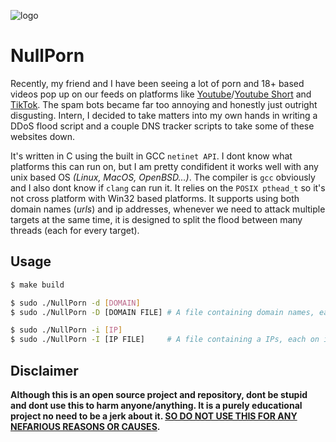![logo](https://raw.githubusercontent.com/hh-Naram/NullPorn/master/res/Logo.png)

# NullPorn
Recently, my friend and I have been seeing a lot of porn and 18+ based videos pop up on our feeds on platforms like [Youtube](https://youtube.com)/[Youtube Short](https://youtube.com/shorts) and [TikTok](https://tiktok.com). The spam bots became far too annoying and honestly just outright disgusting. Intern, I decided to take matters into my own hands in writing a DDoS flood script and a couple DNS tracker scripts to take some of these websites down.

It's written in C using the built in GCC `netinet API`. I dont know what platforms this can run on, but I am pretty condifident it works well with any unix based OS *(Linux, MacOS, OpenBSD...)*. The compiler is `gcc` obviously and I also dont know if `clang` can run it. It relies on the `POSIX pthead_t` so it's not cross platform with Win32 based platforms. It supports using both domain names (*urls*) and ip addresses, whenever we need to attack multiple targets at the same time, it is designed to split the flood between many threads (each for every target).

## Usage
```sh
$ make build

$ sudo ./NullPorn -d [DOMAIN]
$ sudo ./NullPorn -D [DOMAIN FILE] # A file containing domain names, each on its own line

$ sudo ./NullPorn -i [IP]
$ sudo ./NullPorn -I [IP FILE]     # A file containing a IPs, each on its own line
```

## Disclaimer
**Although this is an open source project and repository, dont be stupid and dont use this to harm anyone/anything. It is a purely educational project no need to be a jerk about it. <u>SO DO NOT USE THIS FOR ANY NEFARIOUS REASONS OR CAUSES</u>.**
